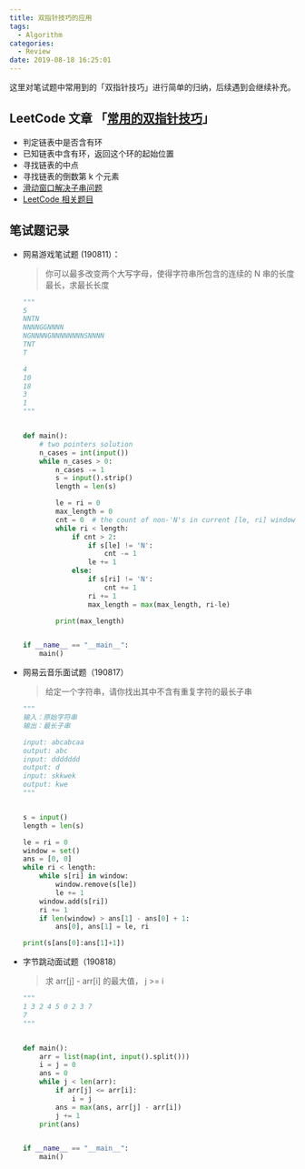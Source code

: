 ```yaml
---
title: 双指针技巧的应用
tags:
  - Algorithm
categories:
  - Review
date: 2019-08-18 16:25:01
---
```


这里对笔试题中常用到的「双指针技巧」进行简单的归纳，后续遇到会继续补充。
<!--more-->

## LeetCode 文章 「[常用的双指针技巧](https://leetcode-cn.com/circle/article/GMopsy)」

* 判定链表中是否含有环
* 已知链表中含有环，返回这个环的起始位置
* 寻找链表的中点
* 寻找链表的倒数第 k 个元素
* [滑动窗口解决子串问题](https://leetcode-cn.com/problems/find-all-anagrams-in-a-string/solution/hua-dong-chuang-kou-tong-yong-si-xiang-jie-jue-zi-/)
* [LeetCode 相关题目](https://leetcode.com/tag/two-pointers/)

## 笔试题记录

* 网易游戏笔试题 (190811）：

  > 你可以最多改变两个大写字母，使得字符串所包含的连续的 N 串的长度最长，求最长长度

  ```python
  """
  5
  NNTN
  NNNNGGNNNN
  NGNNNNGNNNNNNNNSNNNN
  TNT
  T

  4
  10
  18
  3
  1
  """


  def main():
      # two pointers solution
      n_cases = int(input())
      while n_cases > 0:
          n_cases -= 1
          s = input().strip()
          length = len(s)

          le = ri = 0
          max_length = 0
          cnt = 0  # the count of non-'N's in current [le, ri] window
          while ri < length:
              if cnt > 2:
                  if s[le] != 'N':
                      cnt -= 1
                  le += 1
              else:
                  if s[ri] != 'N':
                      cnt += 1
                  ri += 1
                  max_length = max(max_length, ri-le)

          print(max_length)


  if __name__ == "__main__":
      main()
  ```

* 网易云音乐面试题（190817）

  > 给定一个字符串，请你找出其中不含有重复字符的最长子串

  ```python
  """
  输入：原始字符串
  输出：最长子串

  input: abcabcaa
  output: abc
  input: ddddddd
  output: d
  input: skkwek
  output: kwe
  """


  s = input()
  length = len(s)

  le = ri = 0
  window = set()
  ans = [0, 0]
  while ri < length:
      while s[ri] in window:
          window.remove(s[le])
          le += 1
      window.add(s[ri])
      ri += 1
      if len(window) > ans[1] - ans[0] + 1:
          ans[0], ans[1] = le, ri

  print(s[ans[0]:ans[1]+1])
  ```

* 字节跳动面试题（190818）

  > 求 arr[j] - arr[i] 的最大值， j >= i

  ```python
  """
  1 3 2 4 5 0 2 3 7
  7
  """


  def main():
      arr = list(map(int, input().split()))
      i = j = 0
      ans = 0
      while j < len(arr):
          if arr[j] <= arr[i]:
              i = j
          ans = max(ans, arr[j] - arr[i])
          j += 1
      print(ans)


  if __name__ == "__main__":
      main()
  ```
